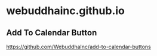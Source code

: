 # webuddhainc.github.io

## Add To Calendar Button

https://github.com/WebuddhaInc/add-to-calendar-buttons


